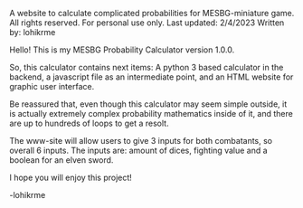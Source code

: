 A website to calculate complicated probabilities for MESBG-miniature game.
All rights reserved. For personal use only.
Last updated: 2/4/2023
Written by: lohikrme

Hello! This is my MESBG Probability Calculator version 1.0.0.

So, this calculator contains next items: A python 3 based calculator in the backend,
a javascript file as an intermediate point, and an HTML website for graphic user interface.

Be reassured that, even though this calculator may seem simple outside, it is actually extremely
complex probability mathematics inside of it, and there are up to hundreds of loops to get a resolt.

The www-site will allow users to give 3 inputs for both combatants, so overall 6 inputs.
The inputs are: amount of dices, fighting value and a boolean for an elven sword.

I hope you will enjoy this project!

-lohikrme
